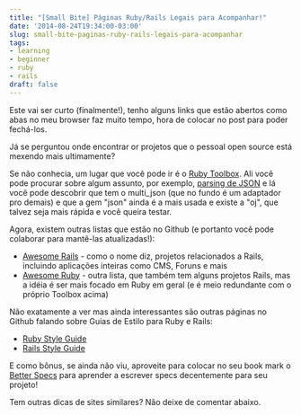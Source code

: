 ```yaml
---
title: "[Small Bite] Páginas Ruby/Rails Legais para Acompanhar!"
date: '2014-08-24T19:34:00-03:00'
slug: small-bite-paginas-ruby-rails-legais-para-acompanhar
tags:
- learning
- beginner
- ruby
- rails
draft: false
---
```




Este vai ser curto (finalmente!), tenho alguns links que estão abertos como abas no meu browser faz muito tempo, hora de colocar no post para poder fechá-los.

Já se perguntou onde encontrar or projetos que o pessoal open source está mexendo mais ultimamente?

Se não conhecia, um lugar que você pode ir é o [Ruby Toolbox](https://www.ruby-toolbox.com). Ali você pode procurar sobre algum assunto, por exemplo, [parsing de JSON](https://www.ruby-toolbox.com/categories/JSON_Parsers) e lá você pode descobrir que tem o multi_json (que no fundo é um adaptador pro demais) e que a gem "json" ainda é a mais usada e existe a "oj", que talvez seja mais rápida e você queira testar.

Agora, existem outras listas que estão no Github (e portanto você pode colaborar para mantê-las atualizadas!):

* [Awesome Rails](https://github.com/ekremkaraca/awesome-rails) - como o nome diz, projetos relacionados a Rails, incluindo aplicações inteiras como CMS, Foruns e mais
* [Awesome Ruby](https://github.com/Sdogruyol/awesome-ruby) - outra lista, que também tem alguns projetos Rails, mas a idéia é ser mais focado em Ruby em geral (e é meio redundante com o próprio Toolbox acima)

Não exatamente a ver mas ainda interessantes são outras páginas no Github falando sobre Guias de Estilo para Ruby e Rails:

* [Ruby Style Guide](https://github.com/bbatsov/ruby-style-guide)
* [Rails Style Guide](https://github.com/bbatsov/rails-style-guide)

E como bônus, se ainda não viu, aproveite para colocar no seu book mark o [Better Specs](http://betterspecs.org) para aprender a escrever specs decentemente para seu projeto!

Tem outras dicas de sites similares? Não deixe de comentar abaixo.
